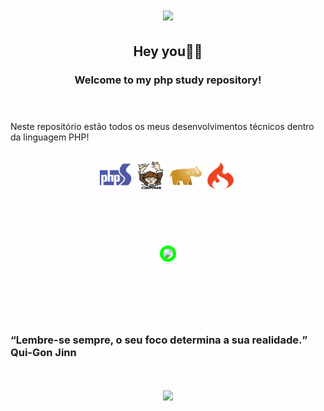 <main>
  <div style="display: inline_block">
    <header>
        <h1 align="center"> 
          <img src="https://github.com/sudoAptIPedro/phpKillJava/blob/main/phpKillJava.gif">
        </h1>
        <h2> Hey you🐱‍💻</h2>
        <h3> Welcome to my php study repository! </h3>
      </header>
       <aside>
        <p> Neste repositório estão todos os meus desenvolvimentos técnicos dentro da linguagem PHP! </p>  
      </aside>
      <br>
      <header>
        <img align="center" alt="sudoPedro-PHP" height="44" width="52" src="https://raw.githubusercontent.com/devicons/devicon/master/icons/phpstorm/phpstorm-plain.svg">
        <img align="center" alt="sudoPedro-COMPOSER" height="44" width="52" src="https://raw.githubusercontent.com/devicons/devicon/master/icons/composer/composer-original.svg">
        <img align="center" alt="sudoPedro-COMPOSER2" height="44" width="52" src="https://raw.githubusercontent.com/devicons/devicon/master/icons/ceylon/ceylon-original.svg">
        <img align="center" alt="sudoPedro-Codegnilter" height="44" width="52" src="https://raw.githubusercontent.com/devicons/devicon/master/icons/codeigniter/codeigniter-plain.svg">
      </header>
      <br>
      <br>
    <header>
      <img style="border: 5px solid rgb(9, 255, 0); border-radius:50px;" height="180em" src="https://github-readme-stats.vercel.app/api?username=sudoAptIPedro&show_icons=true&theme=blue-green&include_all_commits=true&count_private=true"/>
    </header>
  </div>
  <br>
  <br>
  <footer>
      <h3>
          <q>Lembre-se sempre, o seu foco determina a sua realidade.</q>
          Qui-Gon Jinn
      </h3>
      <h1 align="center"> 
          <img src="https://i.pinimg.com/originals/a9/d3/4b/a9d34bbe05ee1467383fe90eed3669b5.gif">
      </h1>
  </footer>
</main>
